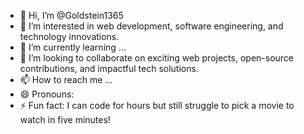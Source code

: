 - 👋 Hi, I’m @Goldstein1365
- 👀 I’m interested in web development, software engineering, and technology innovations.
- 🌱 I’m currently learning ...
- 💞️ I’m looking to collaborate on exciting web projects, open-source contributions, and impactful tech solutions.
- 📫 How to reach me ...
- 😄 Pronouns: 
- ⚡ Fun fact: I can code for hours but still struggle to pick a movie to watch in five minutes!

<!---
Goldstein1365/Goldstein1365 is a ✨ special ✨ repository because its `README.md` (this file) appears on your GitHub profile.
You can click the Preview link to take a look at your changes.
--->

